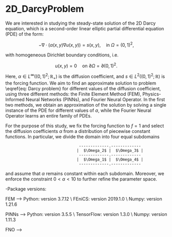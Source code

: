 # 2D_DarcyProblem

We are interested in studying the steady-state solution of the 2D Darcy equation, which is a second-order linear elliptic partial differential equation (PDE) of the form:

$$ - \nabla \cdot ( \alpha(x,y) \nabla u(x,y) ) = s(x,y), \quad \text{in } \Omega = \left(0,1 \right)^2, $$

with homogeneous Dirichlet boundary conditions, i.e. 

$$ u(x,y) = 0 \quad \text{on } \partial \Omega = \partial \left(0,1 \right)^2.$$

Here, $\alpha \in L^{\infty} \left( (0,1)^2 ; \mathbb{R}_{+} \right)$ is the diffusion coefficient, and $s \in L^2\left( (0,1)^2 ; \mathbb{R}  \right)$ is the forcing function. We aim to find an approximate solution to problem \eqref{eq: Darcy problem} for different values of the diffusion coefficient, using three different methods: the Finite Element Method (FEM), Physics-Informed Neural Networks (PINNs), and Fourier Neural Operator. In the first two methods, we obtain an approximation of the solution by solving a single instance of the PDE for different values of $a$, while the Fourier Neural Operator learns an entire family of PDEs.

For the purpose of this study, we fix the forcing function to $f=1$ and select the diffusion coefficients $\alpha$ from a distribution of piecewise constant functions. In particular, we divide the domain into four equal subdomains

                                    -------------.-------------
                                   |  $\Omega_2$ |  $\Omega_3$ |
                                    -------------.-------------
                                   |  $\Omega_1$ |  $\Omega_4$ |
                                    -------------.-------------
                                   
and assume that $\alpha$ remains constant within each subdomain. Moreover, we enforce the constraint $0 < \alpha < 10$ to further refine the parameter space. 


-Package versions:

FEM --> Python: version 3.7.12 \\
        FEniCS: version 2019.1.0 \\
        Numpy: version 1.21.6 

PINNs --> Python: version 3.5.5 \\
          TensorFlow: version 1.3.0 \\
          Numpy: version 1.11.3

FNO -->

